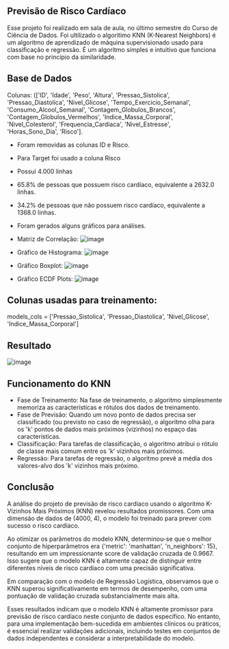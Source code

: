## Previsão de Risco Cardíaco 

Esse projeto foi realizado em sala de aula, no último semestre do Curso de Ciência de Dados. 
Foi ultilizado o algoritimo KNN (K-Nearest Neighbors) é um algoritmo de aprendizado de máquina supervisionado usado para classificação e regressão. 
É um algoritmo simples e intuitivo que funciona com base no princípio da similaridade.

## Base de Dados
Colunas:
(['ID', 'Idade', 'Peso', 'Altura', 'Pressao_Sistolica',
       'Pressao_Diastolica', 'Nivel_Glicose', 'Tempo_Exercicio_Semanal',
       'Consumo_Alcool_Semanal', 'Contagem_Globulos_Brancos',
       'Contagem_Globulos_Vermelhos', 'Indice_Massa_Corporal',
       'Nivel_Colesterol', 'Frequencia_Cardiaca', 'Nivel_Estresse',
       'Horas_Sono_Dia', 'Risco'].
       
- Foram removidas as colunas ID e Risco.
- Para Target foi usado a coluna Risco
- Possui 4.000 linhas
- 65.8% de pessoas que possuem risco cardíaco, equivalente a 2632.0 linhas.
- 34.2% de pessoas que não possuem risco cardíaco, equivalente a 1368.0 linhas.
  
- Foram gerados alguns gráficos para análises.
- Matriz de Correlação: 
 ![image](https://github.com/iancaabreu/Projeto-1/assets/102169504/29ae9f7a-12d4-4b88-9271-e675c528124d)
- Gráfico de Histograma:
 ![image](https://github.com/iancaabreu/Projeto-1/assets/102169504/ccdc9a31-030f-42db-9be3-affa317fc918)
- Gráfico Boxplot:
 ![image](https://github.com/iancaabreu/Projeto-1/assets/102169504/43bd79fd-37a5-4f8e-aee6-495e9c39a83a)
- Gráfico ECDF Plots:
  ![image](https://github.com/iancaabreu/Projeto-1/assets/102169504/9b4bfe62-bb49-4a89-a32d-683142806efd)

## Colunas usadas para treinamento:
models_cols = ['Pressao_Sistolica', 'Pressao_Diastolica', 'Nivel_Glicose', 'Indice_Massa_Corporal']

## Resultado 

![image](https://github.com/iancaabreu/Projeto-1/assets/102169504/9cf0158a-e848-4dc5-9b5a-cbc44db86864)


## Funcionamento do KNN 
- Fase de Treinamento: Na fase de treinamento, o algoritmo simplesmente memoriza as características e rótulos dos dados de treinamento.
- Fase de Previsão: Quando um novo ponto de dados precisa ser classificado (ou previsto no caso de regressão), o algoritmo olha para os 'k' pontos de dados mais próximos (vizinhos) no espaço das características.
- Classificação: Para tarefas de classificação, o algoritmo atribui o rótulo de classe mais comum entre os 'k' vizinhos mais próximos.
- Regressão: Para tarefas de regressão, o algoritmo prevê a média dos valores-alvo dos 'k' vizinhos mais próximo.

## Conclusão  

A análise do projeto de previsão de risco cardíaco usando o algoritmo K-Vizinhos Mais Próximos (KNN) revelou resultados promissores. Com uma dimensão de dados de (4000, 4), o modelo foi treinado para prever com sucesso o risco cardíaco.

Ao otimizar os parâmetros do modelo KNN, determinou-se que o melhor conjunto de hiperparâmetros era {'metric': 'manhattan', 'n_neighbors': 15}, resultando em um impressionante score de validação cruzada de 0.9667. Isso sugere que o modelo KNN é altamente capaz de distinguir entre diferentes níveis de risco cardíaco com uma precisão significativa.

Em comparação com o modelo de Regressão Logística, observamos que o KNN superou significativamente em termos de desempenho, com uma pontuação de validação cruzada substancialmente mais alta.

Esses resultados indicam que o modelo KNN é altamente promissor para previsão de risco cardíaco neste conjunto de dados específico. No entanto, para uma implementação bem-sucedida em ambientes clínicos ou práticos, é essencial realizar validações adicionais, incluindo testes em conjuntos de dados independentes e considerar a interpretabilidade do modelo.






  
